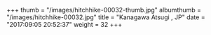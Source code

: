 +++
thumb = "/images/hitchhike-00032-thumb.jpg"
albumthumb = "/images/hitchhike-00032.jpg"
title = "Kanagawa Atsugi , JP"
date = "2017:09:05 20:52:37"
weight = 32
+++
